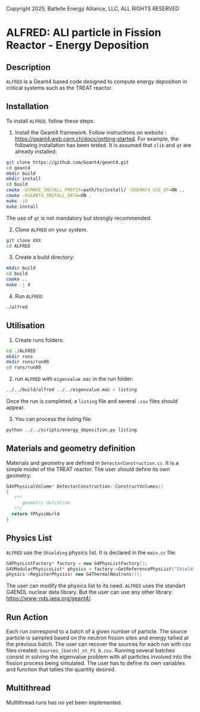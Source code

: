 Copyright 2025, Battelle Energy Alliance, LLC, ALL RIGHTS RESERVED

# ALFRED: ALl particle in Fission Reactor - Energy Deposition

## Description
`ALFRED` is a Geant4 based code designed to compute energy deposition in critical systems such as the TREAT reactor.

## Installation
To install `ALFRED`, follow these steps:

1. Install the Geant4 framework. Follow instructions on website : https://geant4.web.cern.ch/docs/getting-started. For example, the following installation has been tested. It is assumed that `zlib` and `qt` are already installed:
```sh
git clone https://github.com/Geant4/geant4.git
cd geant4
mkdir build
mkdir install 
cd build
cmake -DCMAKE_INSTALL_PREFIX=path/to/install/ -DGEANT4_USE_QT=ON ..
cmake -DGEANT4_INSTALL_DATA=ON .
make -j8
make install
```
The use of `qt` is not mandatory but strongly recommended.

2. Clone `ALFRED` on your system.
```sh
git clone XXX
cd ALFRED
```

3. Create a build directory:
```sh
mkdir build
cd build
cmake ..
make -j 4
```

4. Run `ALFRED`:
```sh
./alfred
```

## Utilisation

1. Create runs folders:
```sh
cd ./ALFRED
mkdir runs
mkdir runs/run00
cd runs/run00
```

2. run `ALFRED` with `eigenvalue.mac` in the run folder:
```sh
../../build/alfred ../../eigenvalue.mac > listing
```
Once the run is completed, a `listing` file and several `.csv` files should appear. 

3. You can process the listing file:
```sh
python ../../scripts/energy_deposition.py listing
```

## Materials and geometry definition

Materials and geometry are defined in `DetectorConstruction.cc`. It is a simple model of the TREAT reactor. The user should define its own geometry:
```cpp
G4VPhysicalVolume* DetectorConstruction::ConstructVolumes()
{
   /**
      geometry defintion
   **/
  return fPhysiWorld
}
```

## Physics List

`ALFRED` use the `Shielding` physics list. It is declared in the `main.cc` file:
```cpp
G4PhysListFactory* factory = new G4PhysListFactory();
G4VModularPhysicsList* physics = factory->GetReferencePhysList("Shielding");
physics->RegisterPhysics( new G4ThermalNeutrons());
```
The user can modify the physics list to its need. `ALFRED` uses the standart G4ENDL nuclear data library. But the user can use any other library: https://www-nds.iaea.org/geant4/.

## Run Action

Each run correspond to a batch of a given number of particle. The source particle is sampled based on the neutron fission sites and energy tallied at the previous batch. The user can recover the sources for each run with csv files created: `Sources_[batch]_nt_FS_0.csv`. Running several batches consist in solving the eigenvalue problem with all particles involved into the fission process being simulated.
The user has to define its own variables and function that tallies the quantity desired.

## Multithread

Multithread runs has no yet been implemented.
